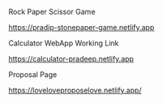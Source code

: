 Rock Paper Scissor Game

https://pradip-stonepaper-game.netlify.app 


Calculator WebApp Working Link 

https://calculator-pradeep.netlify.app

Proposal Page

https://loveloveproposelove.netlify.app/
